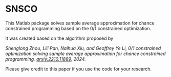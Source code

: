 # SNSCO
This Matlab package solves sample average approximation for chance constrained programming  based on the $0/1$ constrained optimization.

It was created based on the algorithm proposed by

*Shenglong Zhou, Lili Pan, Naihua Xiu, and Geoffrey Ye Li, 0/1 constrained optimization solving sample average approximation for chance constrained programming, [arxiv:2210.11889](https://arxiv.org/abs/2210.11889), 2024.*

Please give credit to this paper if you use the code for your research.



